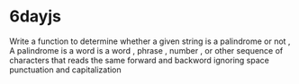 # 6dayjs
 Write a function to determine whether a given string is a palindrome or not  ,   A palindrome is a word is a word , phrase , number , or other sequence of characters    that reads the same forward and backword ignoring space punctuation and capitalization
